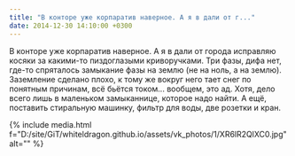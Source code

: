 ```yaml
---
title: "В конторе уже корпаратив наверное. А я в дали от г..."
date: 2014-12-30 14:10:00 +0300
---
```


В конторе уже корпаратив наверное. А я в дали от города исправляю косяки за какими-то пиздоглазыми криворучками. Три фазы, дифа нет, где-то спряталось замыкание фазы на землю (не на ноль, а на землю). Заземление сделано плохо, к тому же вокруг него тает снег по понятным причинам, всё бьётся током... вообщем, это ад. Хотя, дело всего лишь в маленьком замыканнице, которое надо найти. А ещё, поставить стиральную машинку, фильтр для воды, две розетки и кран.

{% include media.html f="D:/site/GiT/whiteldragon.github.io/assets/vk_photos/1/XR6lR2QlXC0.jpg" alt="" %}
